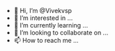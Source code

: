 - 👋 Hi, I’m @Vivekvsp
- 👀 I’m interested in ...
- 🌱 I’m currently learning ...
- 💞️ I’m looking to collaborate on ...
- 📫 How to reach me ...

<!---
Vivekvsp/Vivekvsp is a ✨ special ✨ repository because its `README.md` (this file) appears on your GitHub profile.
You can click the Preview link to take a look at your changes.
--->
